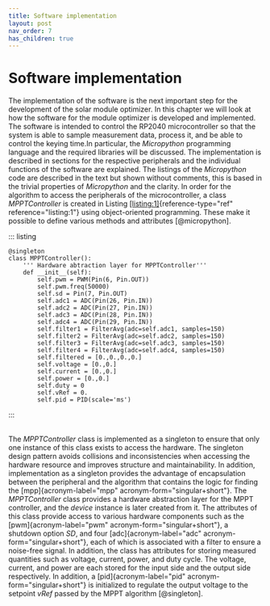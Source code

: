 ```yaml
---
title: Software implementation
layout: post
nav_order: 7
has_children: true
---
```


# Software implementation

The implementation of the software is the next important step for the
development of the solar module optimizer. In this chapter we will look
at how the software for the module optimizer is developed and
implemented. The software is intended to control the RP2040
microcontroller so that the system is able to sample measurement data,
process it, and be able to control the keying time.In particular, the
*Micropython* programming language and the required libraries will be
discussed. The implementation is described in sections for the
respective peripherals and the individual functions of the software are
explained. The listings of the *Micropython* code are described in the
text but shown without comments, this is based in the trivial properties
of *Micropython* and the clarity. In order for the algorithm to access
the peripherals of the microcontroller, a class *MPPTController* is
created in Listing [\[listing:1\]](#listing:1){reference-type="ref"
reference="listing:1"} using object-oriented programming. These make it
possible to define various methods and attributes [@micropython].

::: listing
``` {.python frame="lines" linenos="" xleftmargin="2em"}
@singleton
class MPPTController():
    ''' Hardware abtraction layer for MPPTController'''
    def __init__(self):
        self.pwm = PWM(Pin(6, Pin.OUT))
        self.pwm.freq(50000) 
        self.sd = Pin(7, Pin.OUT)
        self.adc1 = ADC(Pin(26, Pin.IN))
        self.adc2 = ADC(Pin(27, Pin.IN))
        self.adc3 = ADC(Pin(28, Pin.IN))
        self.adc4 = ADC(Pin(29, Pin.IN))
        self.filter1 = FilterAvg(adc=self.adc1, samples=150)
        self.filter2 = FilterAvg(adc=self.adc2, samples=150)
        self.filter3 = FilterAvg(adc=self.adc3, samples=150)
        self.filter4 = FilterAvg(adc=self.adc4, samples=150)
        self.filtered = [0.,0.,0.,0.]
        self.voltage = [0.,0.]
        self.current = [0.,0.]
        self.power = [0.,0.]
        self.duty = 0
        self.vRef = 0.
        self.pid = PID(scale='ms')
```
:::

\
The *MPPTController* class is implemented as a singleton to ensure that
only one instance of this class exists to access the hardware. The
singleton design pattern avoids collisions and inconsistencies when
accessing the hardware resource and improves structure and
maintainability. In addition, implementation as a singleton provides the
advantage of encapsulation between the peripheral and the algorithm that
contains the logic for finding the [mpp]{acronym-label="mpp"
acronym-form="singular+short"}. The *MPPTController* class provides a
hardware abstraction layer for the MPPT controller, and the *device*
instance is later created from it. The attributes of this class provide
access to various hardware components such as the
[pwm]{acronym-label="pwm" acronym-form="singular+short"}, a shutdown
option *SD*, and four [adc]{acronym-label="adc"
acronym-form="singular+short"}, each of which is associated with a
filter to ensure a noise-free signal. In addition, the class has
attributes for storing measured quantities such as voltage, current,
power, and duty cycle. The voltage, current, and power are each stored
for the input side and the output side respectively. In addition, a
[pid]{acronym-label="pid" acronym-form="singular+short"} is initialized
to regulate the output voltage to the setpoint *vRef* passed by the MPPT
algorithm [@singleton].
